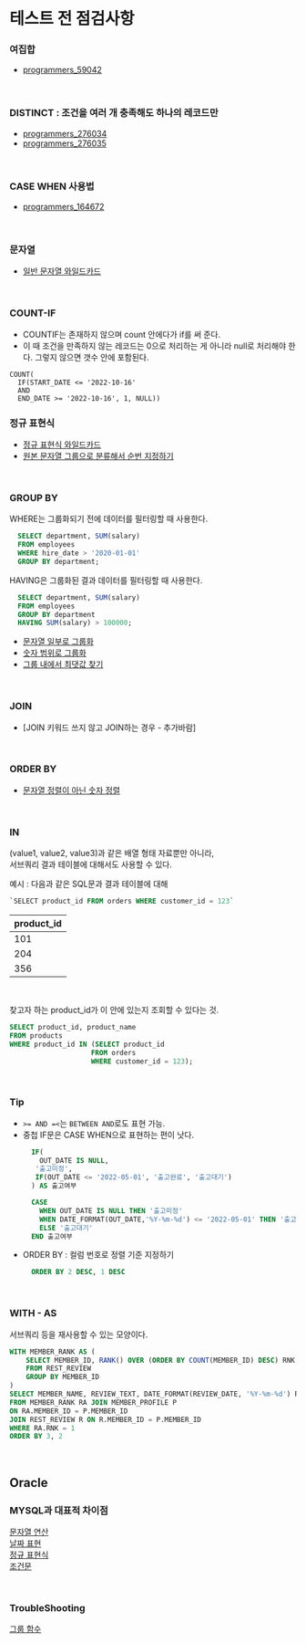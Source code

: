 # 테스트 전 점검사항
### 여집합
- [programmers_59042](https://github.com/TPA-ThreeProblemsAday/TPA_CHB/blob/main/hyobin/MYSQL/join/programmers_59042.sql)

<BR>

### DISTINCT : 조건을 여러 개 충족해도 하나의 레코드만
- [programmers_276034](https://github.com/TPA-ThreeProblemsAday/TPA_CHB/blob/main/hyobin/MYSQL/distinct/programmers_276034.sql)
- [programmers_276035](https://github.com/AtomicLiquors/TPA_CHB/blob/main/hyobin/MYSQL/join/programmers_276035.sql)

<BR>

### CASE WHEN 사용법
- [programmers_164672](https://github.com/TPA-ThreeProblemsAday/TPA_CHB/tree/main/hyobin/MYSQL/string)

<BR>

### 문자열
- [일반 문자열 와일드카드](https://github.com/TPA-ThreeProblemsAday/TPA_CHB/blob/main/hyobin/MYSQL/string/programmers_157343.sql)

<BR>

### COUNT-IF
- COUNTIF는 존재하지 않으며 count 안에다가 if를 써 준다.
- 이 때 조건을 만족하지 않는 레코드는 0으로 처리하는 게 아니라 null로 처리해야 한다. 그렇지 않으면 갯수 안에 포함된다.
```
COUNT(
  IF(START_DATE <= '2022-10-16'
  AND
  END_DATE >= '2022-10-16', 1, NULL))
```

### 정규 표현식
- [정규 표현식 와일드카드](https://github.com/TPA-ThreeProblemsAday/TPA_CHB/blob/main/hyobin/MYSQL/string/regex/programmers_59045.sql)
- [원본 문자열 그룹으로 분류해서 순번 지정하기](https://github.com/AtomicLiquors/TPA_CHB/blob/main/hyobin/MYSQL/string/regex/programmers_164670.sql)

<BR>

### GROUP BY
WHERE는 그룹화되기 전에 데이터를 필터링할 때 사용한다.  
  ```sql
    SELECT department, SUM(salary)
    FROM employees
    WHERE hire_date > '2020-01-01'
    GROUP BY department;
  ```
HAVING은 그룹화된 결과 데이터를 필터링할 때 사용한다.
  ```sql
    SELECT department, SUM(salary)
    FROM employees
    GROUP BY department
    HAVING SUM(salary) > 100000;
  ```
- [문자열 일부로 그룹화](https://github.com/TPA-ThreeProblemsAday/TPA_CHB/blob/main/hyobin/MYSQL/group/programmers_131529.sql)
- [숫자 범위로 그룹화](https://coding-su.tistory.com/76)
- [그룹 내에서 최댓값 찾기](https://github.com/AtomicLiquors/SQL_Test_Practice/blob/main/group/maximum_in_group.md)
  
<BR>

### JOIN
- [JOIN 키워드 쓰지 않고 JOIN하는 경우 - 추가바람]

<BR>

### ORDER BY
- [문자열 정렬이 아닌 숫자 정렬](https://github.com/AtomicLiquors/SQL_Test_Practice/blob/main/order/Programmers_284531.sql)


<BR>

### IN
(value1, value2, value3)과 같은 배열 형태 자료뿐만 아니라,  
서브쿼리 결과 테이블에 대해서도 사용할 수 있다.

예시 : 다음과 같은 SQL문과 결과 테이블에 대해
```sql
`SELECT product_id FROM orders WHERE customer_id = 123`
```

| product_id |
|------------|
| 101        |
| 204        |
| 356        |

<br>

찾고자 하는 product_id가 이 안에 있는지 조회할 수 있다는 것.
```sql
SELECT product_id, product_name
FROM products
WHERE product_id IN (SELECT product_id
                    FROM orders
                    WHERE customer_id = 123);
```

<BR>

### Tip
- `>= AND =<`는 `BETWEEN AND`로도 표현 가능.
- 중첩 IF문은 CASE WHEN으로 표현하는 편이 낫다.
    ```SQL
      IF(
        OUT_DATE IS NULL, 
       '출고미정', 
       IF(OUT_DATE <= '2022-05-01', '출고완료', '출고대기')
      ) AS 출고여부
    ```
    ```SQL
      CASE
        WHEN OUT_DATE IS NULL THEN '출고미정' 
        WHEN DATE_FORMAT(OUT_DATE,'%Y-%m-%d') <= '2022-05-01' THEN '출고완료'
        ELSE '출고대기'
      END 출고여부 
    ```
- ORDER BY : 컬럼 번호로 정렬 기준 지정하기
    ```SQL
      ORDER BY 2 DESC, 1 DESC
    ```

<br>

### WITH - AS
서브쿼리 등을 재사용할 수 있는 모양이다.
```SQL
WITH MEMBER_RANK AS (
    SELECT MEMBER_ID, RANK() OVER (ORDER BY COUNT(MEMBER_ID) DESC) RNK
    FROM REST_REVIEW
    GROUP BY MEMBER_ID 
)
SELECT MEMBER_NAME,	REVIEW_TEXT, DATE_FORMAT(REVIEW_DATE, '%Y-%m-%d') REVIEW_DATE
FROM MEMBER_RANK RA JOIN MEMBER_PROFILE P 
ON RA.MEMBER_ID = P.MEMBER_ID 
JOIN REST_REVIEW R ON R.MEMBER_ID = P.MEMBER_ID 
WHERE RA.RNK = 1
ORDER BY 3, 2
```

<br>

## Oracle
### MYSQL과 대표적 차이점
[문자열 연산](https://github.com/AtomicLiquors/SQL_Test_Practice/blob/main/string/ORACLE_COMPARISON.MD)  
[날짜 표현](https://github.com/AtomicLiquors/SQL_Test_Practice/blob/main/date/Oracle_Comparison.md)  
[정규 표현식](https://github.com/AtomicLiquors/SQL_Test_Practice/blob/main/regex/Oracle_Comparison.MD)  
[조건문](https://github.com/AtomicLiquors/SQL_Test_Practice/blob/main/conditional/Oracle_Comparison.md)


<br>

### TroubleShooting
[그룹 함수](https://github.com/AtomicLiquors/SQL_Test_Practice/blob/main/group/Oracle.md)

